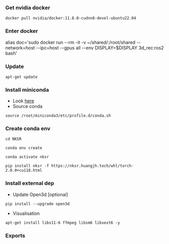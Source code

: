 ### Get nvidia docker
```
docker pull nvidia/docker:11.8.0-cudnn8-devel-ubuntu22.04
```
### Enter docker
alias doc='sudo docker run --rm -it -v ~/shared/:/root/shared --network=host --ipc=host --gpus all --env DISPLAY=$DISPLAY 3d_rec:ros2 bash'
### Update
```
apt-get update
```
### Install miniconda
- Look [here](https://docs.anaconda.com/free/miniconda/index.html)
- Source conda
```
source /root/miniconda3/etc/profile.d/conda.sh
```
### Create conda env
```
cd NKSR
```
```
conda env create
```
```
conda activate nksr
```
```
pip install nksr -f https://nksr.huangjh.tech/whl/torch-2.0.0+cu118.html
```
### Install external dep
- Update Open3d [optional]
```
pip install --upgrade open3d
```
<!-- ```
pip3 install torch torchvision torchaudio --index-url https://download.pytorch.org/whl/cu118 
``` -->
- Visualisation
```
apt-get install libx11-6 ffmpeg libsm6 libxext6 -y
```
### Exports

<!-- ### Torch dependencises
- Scatter
```
pip install torch-scatter -f https://data.pyg.org/whl/torch-2.2.1+cu118.html
```
- Cluster
```
pip install torch-scatter -f https://data.pyg.org/whl/torch-2.2.1+cu118.html -->